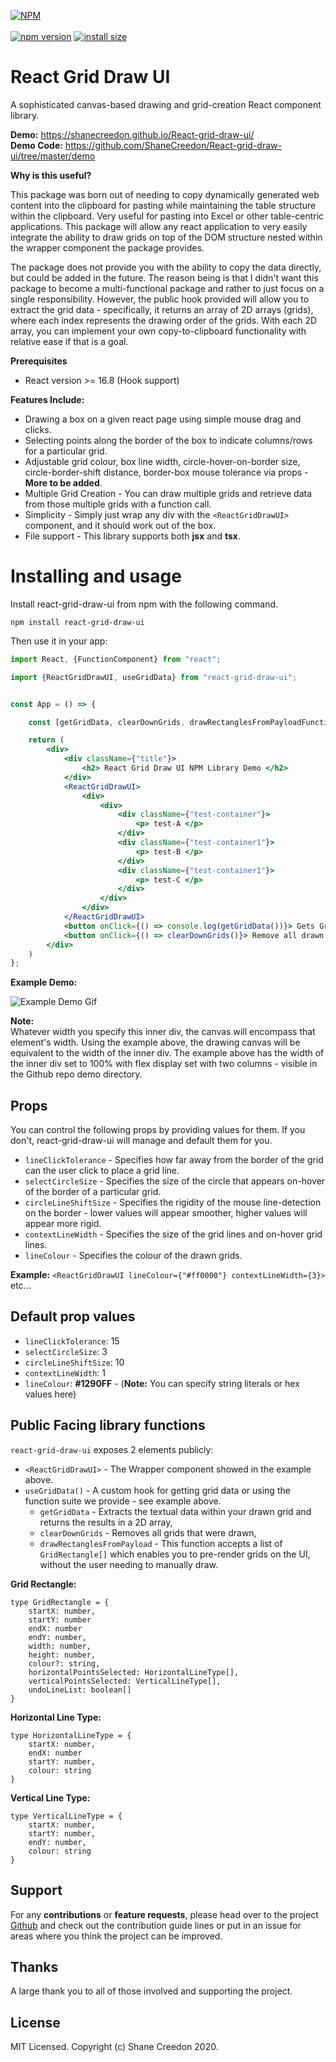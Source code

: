 [![NPM](https://nodei.co/npm/react-grid-draw-ui.png)](https://npmjs.org/package/react-grid-draw-ui) <br><br>
[![npm version](https://badge.fury.io/js/react-grid-draw-ui.svg)](https://badge.fury.io/js/react-grid-draw-ui)
[![install size](https://packagephobia.com/badge?p=react-grid-draw-ui@1.0.25)](https://packagephobia.com/result?p=react-grid-draw-ui@1.0.25)

# React Grid Draw UI

A sophisticated canvas-based drawing and grid-creation React component library.

**Demo:** https://shanecreedon.github.io/React-grid-draw-ui/  
**Demo Code:** https://github.com/ShaneCreedon/React-grid-draw-ui/tree/master/demo

**Why is this useful?**

This package was born out of needing to copy dynamically generated web content into 
the clipboard for pasting while maintaining the table structure within the clipboard. 
Very useful for pasting into Excel or other table-centric applications.
This package will allow any react application to very easily integrate the ability to draw grids on top of the DOM
structure nested within the wrapper component the package provides.

The package does not provide you with the ability to copy the data directly, but could be added in the future.
The reason being is that I didn't want this package to become a multi-functional package and rather to just focus
on a single responsibility. However, the public hook provided will allow you to extract the grid data - specifically, it returns
an array of 2D arrays (grids), where each index represents the drawing order of the grids. With each 2D array, you can 
implement your own copy-to-clipboard functionality with relative ease if that is a goal.

**Prerequisites**
- React version >= 16.8 (Hook support)

**Features Include:**  
- Drawing a box on a given react page using simple mouse drag and clicks.
- Selecting points along the border of the box to indicate columns/rows for a particular grid.
- Adjustable grid colour, box line width, circle-hover-on-border size, circle-border-shift distance, 
border-box mouse tolerance via props - **More to be added**.
- Multiple Grid Creation - You can draw multiple grids and retrieve data from those multiple grids with a function call.
- Simplicity - Simply just wrap any div with the `<ReactGridDrawUI>` component, and it should work out of the box.
- File support - This library supports both **jsx** and **tsx**.

# Installing and usage

Install react-grid-draw-ui from npm with the following command.  

``
npm install react-grid-draw-ui
`` 

Then use it in your app:

```jsx
import React, {FunctionComponent} from "react";

import {ReactGridDrawUI, useGridData} from "react-grid-draw-ui";


const App = () => {

	const [getGridData, clearDownGrids, drawRectanglesFromPayloadFunction] = useGridData();

	return (
		<div>
			<div className={"title"}>
				<h2> React Grid Draw UI NPM Library Demo </h2>
			</div>
			<ReactGridDrawUI>
				<div>
					<div>
						<div className={"test-container"}>
							<p> test-A </p>
						</div>
						<div className={"test-container1"}>
							<p> test-B </p>
						</div>
						<div className={"test-container1"}>
							<p> test-C </p>
						</div>
					</div>
				</div>
			</ReactGridDrawUI>
			<button onClick={() => console.log(getGridData())}> Gets Grid Data in a 2D array (Check the web console for results) </button>
			<button onClick={() => clearDownGrids()}> Remove all drawn grids </button>
		</div>
	)
};
```

**Example Demo:**

![Example Demo Gif](https://raw.githubusercontent.com/ShaneCreedon/React-grid-draw-ui/master/demo/resources/react-grid-draw-ui-demo.gif)

**Note:**   
Whatever width you specify this inner div, the canvas will encompass that element's width. Using the example above, the drawing canvas will be 
equivalent to the width of the inner div. The example above has the width of the inner div set to 100% with 
flex display set with two columns - visible in the Github repo demo directory.

## Props

You can control the following props by providing values for them. If you don't, react-grid-draw-ui will manage and default them for you.

- `lineClickTolerance` - Specifies how far away from the border of the grid can the user click to place a grid line. 
- `selectCircleSize` - Specifies the size of the circle that appears on-hover of the border of a particular grid. 
- `circleLineShiftSize` - Specifies the rigidity of the mouse line-detection on the border - lower values will appear smoother, 
higher values will appear more rigid.
- `contextLineWidth` - Specifies the size of the grid lines and on-hover grid lines.
- `lineColour` - Specifies the colour of the drawn grids. 

**Example:** `<ReactGridDrawUI lineColour={"#ff0000"} contextLineWidth={3}>` etc...

## Default prop values

- `lineClickTolerance`: 15
- `selectCircleSize`: 3
- `circleLineShiftSize`: 10
- `contextLineWidth`: 1
- `lineColour`: **#1290FF** - (**Note:** You can specify string literals or hex values here)

## Public Facing library functions 

`react-grid-draw-ui` exposes 2 elements publicly:

- `<ReactGridDrawUI>` - The Wrapper component showed in the example above. 
- `useGridData()` - A custom hook for getting grid data or using the function suite we provide - see example above.
    - `getGridData` - Extracts the textual data within your drawn grid and returns the results in a 2D array, 
    - `clearDownGrids` - Removes all grids that were drawn,
    - `drawRectanglesFromPayload` - This function accepts a list of `GridRectangle[]` which enables you to pre-render grids on the UI, 
      without the user needing to manually draw.
      
**Grid Rectangle:**
````
type GridRectangle = {
	startX: number,
	startY: number
	endX: number
	endY: number,
	width: number,
	height: number,
	colour?: string,
	horizontalPointsSelected: HorizontalLineType[],
	verticalPointsSelected: VerticalLineType[],
	undoLineList: boolean[]
}
````

**Horizontal Line Type:**
````
type HorizontalLineType = {
	startX: number,
	endX: number
	startY: number,
	colour: string
}
````

**Vertical Line Type:**
````
type VerticalLineType = {
	startX: number,
	startY: number,
	endY: number,
	colour: string
}
````

## Support

For any **contributions** or **feature requests**, please head over to the project [Github](https://github.com/ShaneCreedon/React-grid-draw-ui)
and check out the contribution guide lines or put in an issue for areas where you think the project can be improved.

## Thanks

A large thank you to all of those involved and supporting the project. 


## License
 
MIT Licensed. Copyright (c) Shane Creedon 2020.
